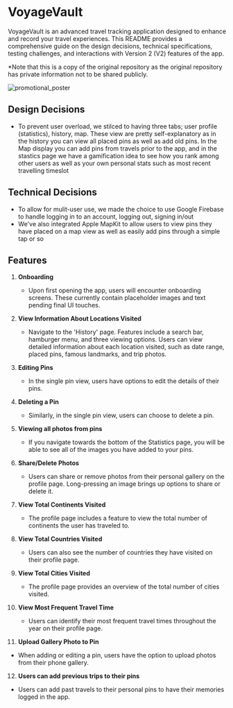# VoyageVault

VoyageVault is an advanced travel tracking application designed to enhance and record your travel experiences. This README provides a comprehensive guide on the design decisions, technical specifications, testing challenges, and interactions with Version 2 (V2) features of the app.

*Note that this is a copy of the original repository as the original repository has private information not to be shared publicly.

![promotional_poster](Images/Team14.svg)

## Design Decisions
   - To prevent user overload, we stilced to having three tabs; user profile (statistics), history, map. These view are pretty self-explanatory as in the history you can view all placed pins as well as add old pins. In the Map display you can add pins from travels prior to the app, and in the stastics page we have a gamification idea to see how you rank among other users as well as your own personal stats such as most recent travelling timeslot

## Technical Decisions
   - To allow for mulit-user use, we made the choice to use Google Firebase to handle logging in to an account, logging out, signing in/out
   - We've also integrated Apple MapKit to allow users to view pins they have placed on a map view as well as easily add pins through a simple tap or so

## Features

1. **Onboarding**
   - Upon first opening the app, users will encounter onboarding screens. These currently contain placeholder images and text pending final UI touches.

2. **View Information About Locations Visited**
   - Navigate to the 'History' page. Features include a search bar, hamburger menu, and three viewing options. Users can view detailed information about each location visited, such as date range, placed pins, famous landmarks, and trip photos.

3. **Editing Pins**
   - In the single pin view, users have options to edit the details of their pins.

4. **Deleting a Pin**
   - Similarly, in the single pin view, users can choose to delete a pin.

5. **Viewing all photos from pins**
   - If you navigate towards the bottom of the Statistics page, you will be able to see all of the images you have added to your pins.

6. **Share/Delete Photos**
   - Users can share or remove photos from their personal gallery on the profile page. Long-pressing an image brings up options to share or delete it.

7. **View Total Continents Visited**
   - The profile page includes a feature to view the total number of continents the user has traveled to.

8. **View Total Countries Visited**
   - Users can also see the number of countries they have visited on their profile page.
  
9. **View Total Cities Visited**
    - The profile page provides an overview of the total number of cities visited.

10. **View Most Frequent Travel Time**
    - Users can identify their most frequent travel times throughout the year on their profile page.

11. **Upload Gallery Photo to Pin**
   - When adding or editing a pin, users have the option to upload photos from their phone gallery.

12. **Users can add previous trips to their pins**
   - Users can add past travels to their personal pins to have their memories logged in the app.
